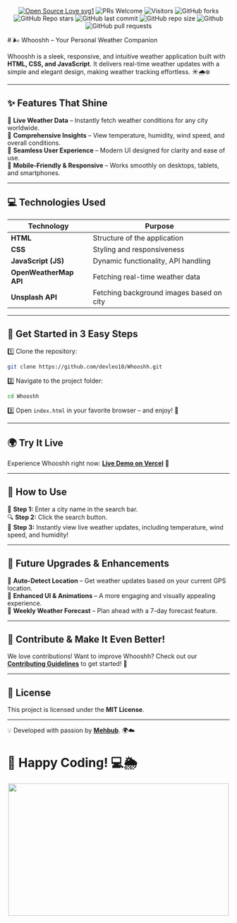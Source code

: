  <div align="center">
 <p>

[![Open Source Love svg1](https://badges.frapsoft.com/os/v1/open-source.svg?v=103)](https://github.com/devleo10/Whooshh/)
![PRs Welcome](https://img.shields.io/badge/PRs-welcome-brightgreen.svg?style=flat)
![Visitors](https://api.visitorbadge.io/api/visitors?path=devleo10%2FWhooshh%20&countColor=%23263759&style=flat)
![GitHub forks](https://img.shields.io/github/forks/devleo10/Whooshh)
![GitHub Repo stars](https://img.shields.io/github/stars/devleo10/Whooshh)
![GitHub last commit](https://img.shields.io/github/last-commit/devleo10/Whooshh)
![GitHub repo size](https://img.shields.io/github/repo-size/devleo10/Whooshh)
![Github](https://img.shields.io/github/license/devleo10/Whooshh)
![GitHub pull requests](https://img.shields.io/github/issues-pr/devleo10/Whooshh)

 </p>
 </div>
# 🌬️ Whooshh – Your Personal Weather Companion

Whooshh is a sleek, responsive, and intuitive weather application built with **HTML, CSS, and JavaScript**. It delivers real-time weather updates with a simple and elegant design, making weather tracking effortless. ☀️🌧️❄️

---

## ✨ Features That Shine

🔹 **Live Weather Data** – Instantly fetch weather conditions for any city worldwide.  
🔹 **Comprehensive Insights** – View temperature, humidity, wind speed, and overall conditions.  
🔹 **Seamless User Experience** – Modern UI designed for clarity and ease of use.  
🔹 **Mobile-Friendly & Responsive** – Works smoothly on desktops, tablets, and smartphones.  

---

## 💻 Technologies Used
| Technology   | Purpose                                      |
|--------------|---------------------------------------------|
| **HTML**     | Structure of the application               |
| **CSS**      | Styling and responsiveness                 |
| **JavaScript (JS)** | Dynamic functionality, API handling   |
| **OpenWeatherMap API** | Fetching real-time weather data   |
| **Unsplash API**     | Fetching background images based on city  |

---


## 🚀 Get Started in 3 Easy Steps

1️⃣ Clone the repository:
   ```bash
   git clone https://github.com/devleo10/Whooshh.git
   ```
2️⃣ Navigate to the project folder:
   ```bash
   cd Whooshh
   ```
3️⃣ Open `index.html` in your favorite browser – and enjoy! 🎉

---

## 🌍 Try It Live

Experience Whooshh right now: [**Live Demo on Vercel**]([https://weather-app-leoakash.vercel.app](https://weather-app-0.vercel.app/)/) 🚀

---

## 🎯 How to Use

📝 **Step 1:** Enter a city name in the search bar.  
🔍 **Step 2:** Click the search button.  
🌈 **Step 3:** Instantly view live weather updates, including temperature, wind speed, and humidity!  

---

## 🔮 Future Upgrades & Enhancements

🚀 **Auto-Detect Location** – Get weather updates based on your current GPS location.  
🌟 **Enhanced UI & Animations** – A more engaging and visually appealing experience.  
📅 **Weekly Weather Forecast** – Plan ahead with a 7-day forecast feature.  

---

## 🤝 Contribute & Make It Even Better!

We love contributions! Want to improve Whooshh? Check out our [**Contributing Guidelines**](CONTRIBUTING.md) to get started! 🚀

---

## 📜 License

This project is licensed under the **MIT License**.  

---

💡 Developed with passion by **[Mehbub](https://github.com/devleo10)**. 🌍☁️

# 🚀 Happy Coding! 💻🌦️
<p align="center">
  <img src="https://media3.giphy.com/media/v1.Y2lkPTc5MGI3NjExbGZ0cG1qczB0dzRma24yY3NhZWl4ZTVqM2hldTY2eW1hanJoaHVmMCZlcD12MV9pbnRlcm5hbF9naWZfYnlfaWQmY3Q9Zw/13GIgrGdslD9oQ/giphy.gif" 
  width="500" height="300">
</p>
